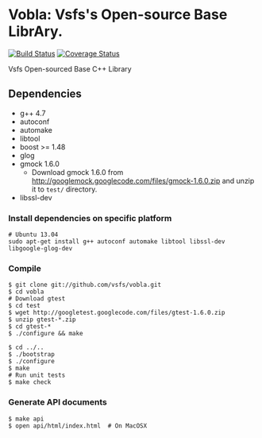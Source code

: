Vobla: Vsfs's Open-source Base LibrAry.
=====

[![Build Status](https://travis-ci.org/vsfs/vobla.png?branch=master)](https://travis-ci.org/vsfs/vobla) [![Coverage Status](https://coveralls.io/repos/vsfs/vobla/badge.png?branch=master)](https://coveralls.io/r/vsfs/vobla)

Vsfs Open-sourced Base C++ Library

## Dependencies

 - g++ 4.7
 - autoconf
 - automake
 - libtool
 - boost >= 1.48
 - glog
 - gmock 1.6.0
   - Download gmock 1.6.0 from
     http://googlemock.googlecode.com/files/gmock-1.6.0.zip and unzip it to `test/` directory.
 - libssl-dev

### Install dependencies on specific platform

~~~~~~~~~~~~~~{.sh}
# Ubuntu 13.04
sudo apt-get install g++ autoconf automake libtool libssl-dev libgoogle-glog-dev
~~~~~~~~~~~~~~

### Compile

~~~~~~~~~~~~~~{.sh}
$ git clone git://github.com/vsfs/vobla.git
$ cd vobla
# Download gtest
$ cd test
$ wget http://googletest.googlecode.com/files/gtest-1.6.0.zip
$ unzip gtest-*.zip
$ cd gtest-*
$ ./configure && make

$ cd ../..
$ ./bootstrap
$ ./configure
$ make
# Run unit tests
$ make check
~~~~~~~~~~~~~~

### Generate API documents

~~~~~~~~~~~~{.sh}
$ make api
$ open api/html/index.html  # On MacOSX
~~~~~~~~~~~~
